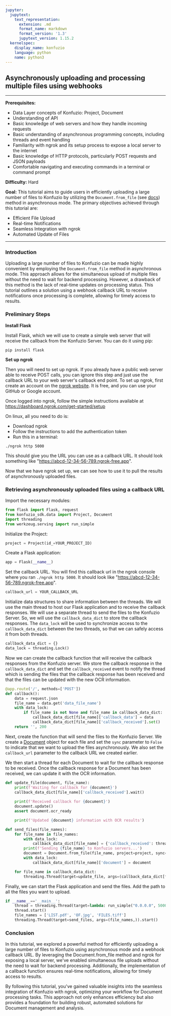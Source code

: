 ```yaml
---
jupyter:
  jupytext:
    text_representation:
      extension: .md
      format_name: markdown
      format_version: '1.3'
      jupytext_version: 1.15.2
  kernelspec:
    display_name: konfuzio
    language: python
    name: python3
---
```


## Asynchronously uploading and processing multiple files using webhooks

---

**Prerequisites:**
- Data Layer concepts of Konfuzio: Project, Document
- Understanding of API
- Basic knowledge of web servers and how they handle incoming requests
- Basic understanding of asynchronous programming concepts, including threads and event handling
- Familiarity with ngrok and its setup process to expose a local server to the internet
- Basic knowledge of HTTP protocols, particularly POST requests and JSON payloads
- Comfortable navigating and executing commands in a terminal or command prompt

**Difficulty:** Hard

**Goal:**
This tutorial aims to guide users in efficiently uploading a large number of files to Konfuzio by utilizing the `Document.from_file` (see [docs](https://dev.konfuzio.com/sdk/sourcecode.html#document)) method in asynchronous mode. The primary objectives achieved through this tutorial are:

- Efficient File Upload
- Real-time Notifications
- Seamless Integration with ngrok
- Automated Update of Files
---

### Introduction

Uploading a large number of files to Konfuzio can be made highly convenient by employing the `Document.from_file` method in asynchronous mode. This approach allows for the simultaneous upload of multiple files without the need to wait for backend processing. However, a drawback of this method is the lack of real-time updates on processing status. This tutorial outlines a solution using a webhook callback URL to receive notifications once processing is complete, allowing for timely access to results.


### Preliminary Steps


**Install Flask**

Install Flask, which we will use to create a simple web server that will receive the callback from the Konfuzio
Server. You can do it using pip:

```console
pip install flask
```

**Set up ngrok**

Then you will need to set up ngrok. If you already have a public web server able to receive POST calls, you can 
ignore this step and just use the callback URL to your web server's callback end point. To set up ngrok, first 
create an account on the [ngrok website](https://ngrok.com/). It is free, and you can use your GitHub or Google 
account.

Once logged into ngrok, follow the simple instructions available at https://dashboard.ngrok.com/get-started/setup

On linux, all you need to do is:
- Download ngrok
- Follow the instructions to add the authentication token
- Run this in a terminal:

```console
./ngrok http 5000
```

This should give you the URL you can use as a callback URL. It should look something like 
"https://abcd-12-34-56-789.ngrok-free.app".

Now that we have ngrok set up, we can see how to use it to pull the results of asynchronously uploaded files.


### Retrieving asynchronously uploaded files using a callback URL

Import the necessary modules:

```python tags=["skip-execution", "nbval-skip"]
from flask import Flask, request
from konfuzio_sdk.data import Project, Document
import threading
from werkzeug.serving import run_simple
```

Initialize the Project: 

```python tags=["skip-execution", "nbval-skip"]
project = Project(id_=YOUR_PROJECT_ID)
```

Create a Flask application:

```python tags=["skip-execution", "nbval-skip"]
app = Flask(__name__)
```

Set the callback URL.  You will find this callback url in the ngrok console where you ran `./ngrok http 5000`. It should look like "https://abcd-12-34-56-789.ngrok-free.app".

```python tags=["skip-execution", "nbval-skip"]
callback_url = YOUR_CALLBACK_URL
```

Initialize data structures to share information between the threads. We will use the main thread to host our Flask application and to receive the callback responses. We will use a separate thread to send the files to the Konfuzio Server. So, we will use the `callback_data_dict` to store the callback responses. The `data_lock` will be used to synchronize access to the `callback_data_dict` between the two threads, so that we can safely access it from both threads.

```python tags=["skip-execution", "nbval-skip"]
callback_data_dict = {}
data_lock = threading.Lock()
```

Now we can create the callback function that will receive the callback responses from the Konfuzio server. We store the callback response in the `callback_data_dict` and set the `callback_received` event to notify the thread which is sending the files that the callback response has been received and that the files can be updated with the 
new OCR information.

```python tags=["skip-execution", "nbval-skip"]
@app.route('/', methods=['POST'])
def callback():
    data = request.json
    file_name = data.get('data_file_name')
    with data_lock:
        if file_name is not None and file_name in callback_data_dict:
            callback_data_dict[file_name]['callback_data'] = data
            callback_data_dict[file_name]['callback_received'].set()
    return '', 200
```

Next, create the function that will send the files to the Konfuzio Server. We create a [Document](https://dev.konfuzio.com/sdk/sourcecode.html#document) object for each file and set the `sync` parameter to `False` to indicate that we want to upload the files asynchronously. We also set the `callback_url` parameter to the callback URL we created earlier.

We then start a thread for each Document to wait for the callback response to be received. Once the callback response for a Document has been received, we can update it with the OCR information.

```python tags=["skip-execution", "nbval-skip"]
def update_file(document, file_name):
    print(f'Waiting for callback for {document}')
    callback_data_dict[file_name]['callback_received'].wait()
    
    print(f'Received callback for {document}')
    document.update()
    assert document.ocr_ready

    print(f'Updated {document} information with OCR results')

def send_files(file_names):
    for file_name in file_names:
        with data_lock:
            callback_data_dict[file_name] = {'callback_received': threading.Event(), 'callback_data': None, 'document': None}
        print(f'Sending {file_name} to Konfuzio servers...')
        document = Document.from_file(file_name, project=project, sync=False, callback_url=callback_url)
        with data_lock:
            callback_data_dict[file_name]['document'] = document

    for file_name in callback_data_dict:
        threading.Thread(target=update_file, args=(callback_data_dict[file_name]['document'], file_name,)).start()
```

Finally, we can start the Flask application and send the files. Add the path to all the files you want to upload. 

```python tags=["skip-execution", "nbval-skip"]
if __name__=='__main__':
    thread = threading.Thread(target=lambda: run_simple("0.0.0.0", 5000, app))
    thread.start()
    file_names = ['LIST.pdf', 'OF.jpg', 'FILES.tiff']
    threading.Thread(target=send_files, args=(file_names,)).start()
```

### Conclusion

In this tutorial, we explored a powerful method for efficiently uploading a large number of files to Konfuzio using asynchronous mode and a webhook callback URL. By leveraging the Document.from_file method and ngrok for exposing a local server, we've enabled simultaneous file uploads without the need to wait for backend processing. Additionally, the implementation of a callback function ensures real-time notifications, allowing for timely access to results.

By following this tutorial, you've gained valuable insights into the seamless integration of Konfuzio with ngrok, optimizing your workflow for Document processing tasks. This approach not only enhances efficiency but also provides a foundation for building robust, automated solutions for Document management and analysis.
